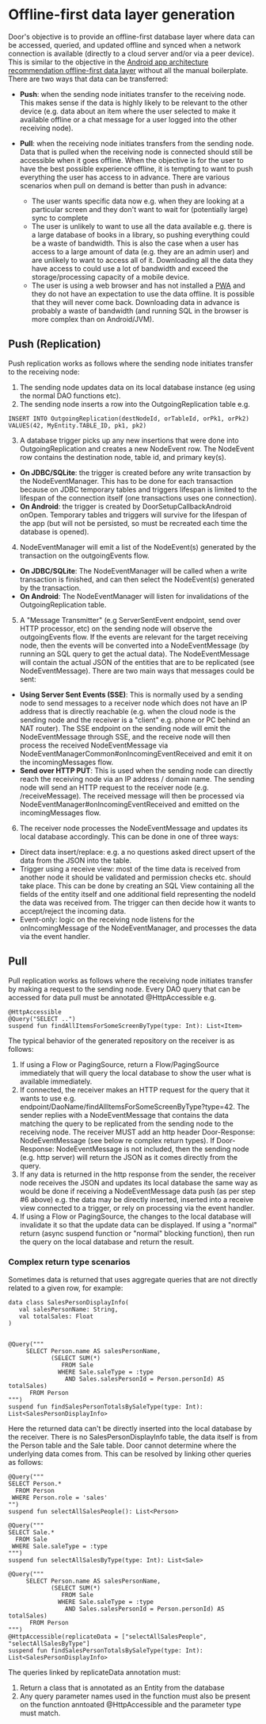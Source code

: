 
# Offline-first data layer generation

Door's objective is to provide an offline-first database layer where data can be accessed, queried, and 
updated offline and synced when a network connection is available (directly to a cloud server and/or via a peer device). 
This is similar to the objective in the [Android app architecture recommendation offline-first data layer](https://developer.android.com/topic/architecture/data-layer/offline-first)
without all the manual boilerplate. There are two ways that data can be transferred:

* __Push__: when the sending node initiates transfer to the receiving node. This makes sense if the data is highly likely to
 be relevant to the other device (e.g. data about an item where the user selected to make it available offline or a 
 chat message for a user logged into the other receiving node).

* __Pull__: when the receiving node initiates transfers from the sending node. Data that is pulled when the receiving node is 
connected should still be accessible when it goes offline. When the objective is for the user to have the
best possible experience offline, it is tempting to want to push everything the user has access to in advance. There are 
various scenarios when pull on demand is better than push in advance:
   * The user wants specific data now e.g. when they are looking at a particular screen and they don't want to wait for
     (potentially large) sync to complete
   * The user is unlikely to want to use all the data available e.g. there is a large database of books in a library, 
     so pushing everything could be a waste of bandwidth. This is also the case when a user has access to a large amount
     of data (e.g. they are an admin user) and are unlikely to want to access all of it. Downloading all the data they 
     have access to could use a lot of bandwidth and exceed the storage/processing capacity of a mobile device.
   * The user is using a web browser and has not installed a [PWA](https://web.dev/progressive-web-apps/) and they do not 
     have an expectation to use the data offline. It is possible that they will never come back. Downloading data in 
     advance is probably a waste of bandwidth (and running SQL in the browser is more complex than on Android/JVM).

## Push (Replication)

Push replication works as follows where the sending node initiates transfer to the receiving node:

1. The sending node updates data on its local database instance (eg using the normal DAO functions etc).
2. The sending node inserts a row into the OutgoingReplication table e.g.
```
INSERT INTO OutgoingReplication(destNodeId, orTableId, orPk1, orPk2) VALUES(42, MyEntity.TABLE_ID, pk1, pk2)
```
3. A database trigger picks up any new insertions that were done into OutgoingReplication and creates a new NodeEvent 
   row. The NodeEvent row contains the destination node, table id, and primary key(s). 
* __On JDBC/SQLite__: the trigger is created before any write transaction by the NodeEventManager. This has to be done for
  each transaction because on JDBC temporary tables and triggers lifespan is limited to the lifespan of the connection
  itself (one transactions uses one connection).
* __On Android__: the trigger is created by DoorSetupCallbackAndroid onOpen. Temporary tables and triggers will survive 
  for the lifespan of the app (but will not be persisted, so must be recreated each time the database is opened).

4. NodeEventManager will emit a list of the NodeEvent(s) generated by the transaction on the outgoingEvents flow.

* __On JDBC/SQLite__: The NodeEventManager will be called when a write transaction is finished, and can then select
  the NodeEvent(s) generated by the transaction.
* __On Android__:  The NodeEventManager will listen for invalidations of the OutgoingReplication table.

5. A "Message Transmitter" (e.g ServerSentEvent endpoint, send over HTTP processor, etc) on the sending node will
   observe the outgoingEvents flow. If the events are relevant for the target receiving node, then the events will be 
   converted into a NodeEventMessage (by running an SQL query to get the actual data). The NodeEventMessage will contain 
   the actual JSON of the entities that are to be replicated (see NodeEventMessage). There are two main ways that 
   messages could be sent:
* __Using Server Sent Events (SSE)__: This is normally used by a sending node to send messages to a receiver node which
does not have an IP address that is directly reachable (e.g. when the cloud node is the sending node and the receiver 
is a "client" e.g. phone or PC behind an NAT router). The SSE endpoint on the sending node will emit the NodeEventMessage 
through SSE, and the receive node will then process the received NodeEventMessage via 
NodeEventManagerCommon#onIncomingEventReceived and emit it on the incomingMessages flow.
* __Send over HTTP PUT__: This is used when the sending node can directly reach the receiving node via an IP address / 
domain name. The sending node will send an HTTP request to the receiver node (e.g. /receiveMessage). The received message 
will then be processed via NodeEventManager#onIncomingEventReceived and emitted on the incomingMessages flow.

6. The receiver node processes the NodeEventMessage and updates its local database accordingly. This can be done in one of
   three ways:
* Direct data insert/replace: e.g. a no questions asked direct upsert of the data from the JSON into the table.
* Trigger using a receive view: most of the time data is received from another node it should be validated and permission
  checks etc. should take place. This can be done by creating an SQL View containing all the fields of the entity itself
  and one additional field representing the nodeId the data was received from. The trigger can then decide how it wants
  to accept/reject the incoming data.
* Event-only: logic on the receiving node listens for the onIncomingMessage of the NodeEventManager, and processes the
  data via the event handler.

## Pull

Pull replication works as follows where the receiving node initiates transfer by making a request to the sending node.
Every DAO query that can be accessed for data pull must be annotated @HttpAccessible e.g. 
```
@HttpAccessible 
@Query("SELECT ..") 
suspend fun findAllItemsForSomeScreenByType(type: Int): List<Item>
```
The typical behavior of the generated repository on the receiver is as follows:

1. If using a Flow or PagingSource, return a Flow/PagingSource immediately that will query the local database to show
the user what is available immediately.
2. If connected, the receiver makes an HTTP request for the query that it wants to use e.g. 
endpoint/DaoName/findAllItemsForSomeScreenByType?type=42. The sender replies with a NodeEventMessage that contains
the data matching the query to be replicated from the sending node to the receiving node. The receiver MUST add an
http header Door-Response: NodeEventMessage (see below re complex return types). If Door-Response: NodeEventMessage is
not included, then the sending node (e.g. http server) will return the JSON as it comes directly from the query.
3. If any data is returned in the http response from the sender, the receiver node receives the JSON and updates its 
local database the same way as would be done if receiving a NodeEventMessage data push (as per step #6 above) e.g. 
the data may be directly inserted, inserted into a receive view connected to a trigger, or rely on processing via the 
event handler.
4. If using a Flow or PagingSource, the changes to the local database will invalidate it so that the update data can be 
displayed. If using a "normal" return (async suspend function or "normal" blocking function), then run the query on the
local database and return the result.

### Complex return type scenarios

Sometimes data is returned that uses aggregate queries that are not directly related to a given row, for example:

```
data class SalesPersonDisplayInfo(
   val salesPersonName: String,
   val totalSales: Float
)


@Query("""
     SELECT Person.name AS salesPersonName,
            (SELECT SUM(*) 
               FROM Sale
              WHERE Sale.saleType = :type
                AND Sales.salesPersonId = Person.personId) AS totalSales)
      FROM Person
""")
suspend fun findSalesPersonTotalsBySaleType(type: Int): List<SalesPersonDisplayInfo>
```
Here the returned data can't be directly inserted into the local database by the receiver. There is no 
SalesPersonDisplayInfo table, the data itself is from the Person table and the Sale table. Door cannot determine
where the underlying data comes from. This can be resolved by linking other queries as follows:

```
@Query("""
SELECT Person.* 
  FROM Person 
 WHERE Person.role = 'sales' 
"")
suspend fun selectAllSalesPeople(): List<Person>

@Query("""
SELECT Sale.*
  FROM Sale
 WHERE Sale.saleType = :type 
""")
suspend fun selectAllSalesByType(type: Int): List<Sale>

@Query("""
     SELECT Person.name AS salesPersonName,
            (SELECT SUM(*) 
               FROM Sale
              WHERE Sale.saleType = :type
                AND Sales.salesPersonId = Person.personId) AS totalSales)
      FROM Person
""")
@HttpAccessible(replicateData = ["selectAllSalesPeople", "selectAllSalesByType"]
suspend fun findSalesPersonTotalsBySaleType(type: Int): List<SalesPersonDisplayInfo>
```
The queries linked by replicateData annotation must:
1. Return a class that is annotated as an Entity from the database
2. Any query parameter names used in the function must also be present on the function anntoated @HttpAccessible and the
parameter type must match.



